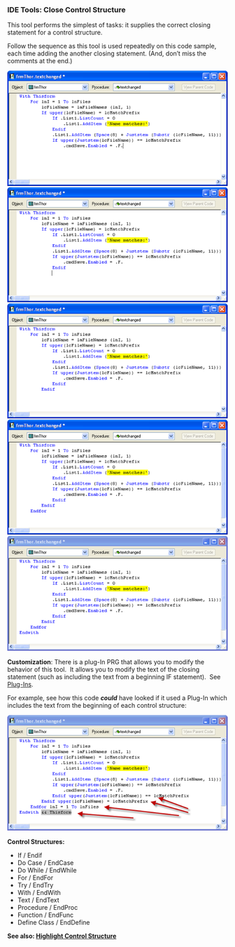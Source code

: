 ﻿### IDE Tools: Close Control Structure

This tool performs the simplest of tasks: it supplies the correct closing statement for a control structure. 

Follow the sequence as this tool is used repeatedly on this code sample, each time adding the another closing statement. (And, don’t miss the comments at the end.)

![](images/pemeditor_tools_close_control_structure_snaghtml34b244c.png)
![](images/pemeditor_tools_close_control_structure_snaghtml34bee63.png)
![](images/pemeditor_tools_close_control_structure_image_2.png)
![](images/pemeditor_tools_close_control_structure_snaghtml34d1455.png)
![](images/pemeditor_tools_close_control_structure_snaghtml34dac5e.png)

**Customization**: There is a plug-In PRG that allows you to modify the behavior of this tool.  It allows you to modify the text of the closing statement (such as including the text from a beginning IF statement).  See [Plug-Ins](pemeditor_tools_plug-in_prgs.md).

For example, see how this code ***could*** have looked if it used a Plug-In which includes the text from the beginning of each control structure:

![](images/pemeditor_tools_close_control_structure_snaghtml34f32d0.png)

**Control Structures:**

*   If / Endif
*   Do Case / EndCase
*   Do While / EndWhile
*   For / EndFor
*   Try / EndTry
*   With / EndWith
*   Text / EndText
*   Procedure / EndProc
*   Function / EndFunc
*   Define Class / EndDefine

**See also: [Highlight Control Structure](pemeditor_tools_highlight_control_structure.md)**
